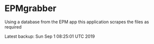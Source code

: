 # EPMgrabber
Using a database from the EPM app this application scrapes the files as required


Latest backup: Sun Sep 1 08:25:01 UTC 2019
